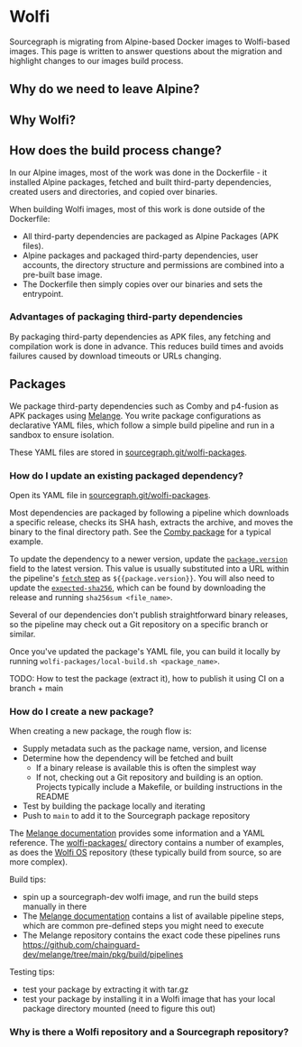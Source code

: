 # Wolfi

Sourcegraph is migrating from Alpine-based Docker images to Wolfi-based images. This page is written to answer questions about the migration and highlight changes to our images build process.

## Why do we need to leave Alpine?

## Why Wolfi?

## How does the build process change?

In our Alpine images, most of the work was done in the Dockerfile - it installed Alpine packages, fetched and built third-party dependencies, created users and directories, and copied over binaries.

When building Wolfi images, most of this work is done outside of the Dockerfile:

- All third-party dependencies are packaged as Alpine Packages (APK files).
- Alpine packages and packaged third-party dependencies, user accounts, the directory structure and permissions are combined into a pre-built base image.
- The Dockerfile then simply copies over our binaries and sets the entrypoint.

### Advantages of packaging third-party dependencies

By packaging third-party dependencies as APK files, any fetching and compilation work is done in advance. This reduces build times and avoids failures caused by download timeouts or URLs changing.

## Packages

We package third-party dependencies such as Comby and p4-fusion as APK packages using [Melange](https://github.com/chainguard-dev/melange). You write package configurations as declarative YAML files, which follow a simple build pipeline and run in a sandbox to ensure isolation.

These YAML files are stored in [sourcegraph.git/wolfi-packages](https://sourcegraph.com/github.com/sourcegraph/sourcegraph/-/tree/wolfi-packages).

### How do I update an existing packaged dependency?

Open its YAML file in [sourcegraph.git/wolfi-packages](https://sourcegraph.com/github.com/sourcegraph/sourcegraph/-/tree/wolfi-packages).

Most dependencies are packaged by following a pipeline which downloads a specific release, checks its SHA hash, extracts the archive, and moves the binary to the final directory path. See the [Comby package](https://sourcegraph.com/github.com/sourcegraph/sourcegraph@321e0e9d01fa23b83bef57c1e69076866094af20/-/blob/wolfi-packages/comby.yaml?L27-37) for a typical example.

To update the dependency to a newer version, update the [`package.version`](https://sourcegraph.com/github.com/sourcegraph/sourcegraph@321e0e9d01fa23b83bef57c1e69076866094af20/-/blob/wolfi-packages/comby.yaml?L3) field to the latest version. This value is usually substituted into a URL within the pipeline's [`fetch` step](https://sourcegraph.com/github.com/sourcegraph/sourcegraph@321e0e9d01fa23b83bef57c1e69076866094af20/-/blob/wolfi-packages/comby.yaml?L30) as `${{package.version}}`. You will also need to update the [`expected-sha256`](https://sourcegraph.com/github.com/sourcegraph/sourcegraph@321e0e9d01fa23b83bef57c1e69076866094af20/-/blob/wolfi-packages/comby.yaml?L31), which can be found by downloading the release and running `sha256sum <file_name>`.

Several of our dependencies don't publish straightforward binary releases, so the pipeline may check out a Git repository on a specific branch or similar.

Once you've updated the package's YAML file, you can build it locally by running  `wolfi-packages/local-build.sh <package_name>`.

TODO: How to test the package (extract it), how to publish it using CI on a branch + main

### How do I create a new package?

When creating a new package, the rough flow is:

- Supply metadata such as the package name, version, and license
- Determine how the dependency will be fetched and built
  - If a binary release is available this is often the simplest way
  - If not, checking out a Git repository and building is an option. Projects typically include a Makefile, or building instructions in the README
- Test by building the package locally and iterating
- Push to `main` to add it to the Sourcegraph package repository

The [Melange documentation](https://edu.chainguard.dev/open-source/melange/overview/) provides some information and a YAML reference. The [wolfi-packages/](https://sourcegraph.com/github.com/sourcegraph/sourcegraph@main/-/tree/wolfi-packages) directory contains a number of examples, as does the [Wolfi OS](https://github.com/wolfi-dev/os) repository (these typically build from source, so are more complex).



Build tips:
- spin up a sourcegraph-dev wolfi image, and run the build steps manually in there
- The [Melange documentation](https://edu.chainguard.dev/open-source/melange/melange-pipelines/) contains a list of available pipeline steps, which are common pre-defined steps you might need to execute 
- The Melange repository contains the exact code these pipelines runs https://github.com/chainguard-dev/melange/tree/main/pkg/build/pipelines

Testing tips:
- test your package by extracting it with tar.gz
- test your package by installing it in a Wolfi image that has your local package directory mounted (need to figure this out)

### Why is there a Wolfi repository and a Sourcegraph repository?
